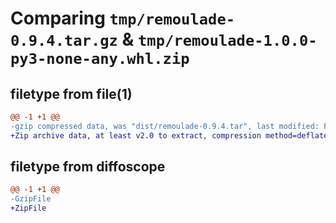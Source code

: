 # Comparing `tmp/remoulade-0.9.4.tar.gz` & `tmp/remoulade-1.0.0-py3-none-any.whl.zip`

## filetype from file(1)

```diff
@@ -1 +1 @@
-gzip compressed data, was "dist/remoulade-0.9.4.tar", last modified: Fri Feb 15 17:21:30 2019, max compression
+Zip archive data, at least v2.0 to extract, compression method=deflate
```

## filetype from diffoscope

```diff
@@ -1 +1 @@
-GzipFile
+ZipFile
```

